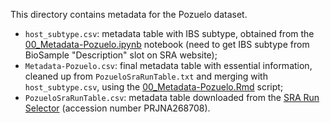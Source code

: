 This directory contains metadata for the Pozuelo dataset.
- `host_subtype.csv`: metadata table with IBS subtype, obtained from the [00_Metadata-Pozuelo.ipynb](../00_Metadata-Pozuelo.ipynb) notebook (need to get IBS subtype from BioSample "Description" slot on SRA website);
- `Metadata-Pozuelo.csv`: final metadata table with essential information, cleaned up from `PozueloSraRunTable.txt` and merging with `host_subtype.csv`, using the [00_Metadata-Pozuelo.Rmd](../00_Metadata-Pozuelo.Rmd) script;
- `PozueloSraRunTable.csv`: metadata table downloaded from the [SRA Run Selector](https://www.ncbi.nlm.nih.gov/Traces/study/?acc=PRJNA268708&o=acc_s%3Aa) (accession number PRJNA268708).
